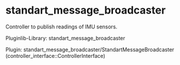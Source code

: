 standart_message_broadcaster
==========================================

Controller to publish readings of IMU sensors.

Pluginlib-Library: standart_message_broadcaster

Plugin: standart_message_broadcaster/StandartMessageBroadcaster (controller_interface::ControllerInterface)
